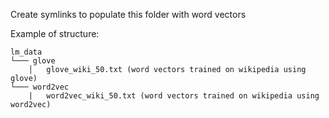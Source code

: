 Create symlinks to populate this folder with word vectors

Example of structure:
```
lm_data 
└─── glove
    │   glove_wiki_50.txt (word vectors trained on wikipedia using glove)
└─── word2vec
    |   word2vec_wiki_50.txt (word vectors trained on wikipedia using word2vec)
```
